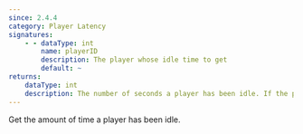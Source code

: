 ```yaml
---
since: 2.4.4
category: Player Latency
signatures:
    - - dataType: int
        name: playerID
        description: The player whose idle time to get
        default: ~
returns:
    dataType: int
    description: The number of seconds a player has been idle. If the player ID does not exist or the player is an observer, it will return -1; otherwise it will return 0 if the player has not been idle.
---
```


Get the amount of time a player has been idle.
